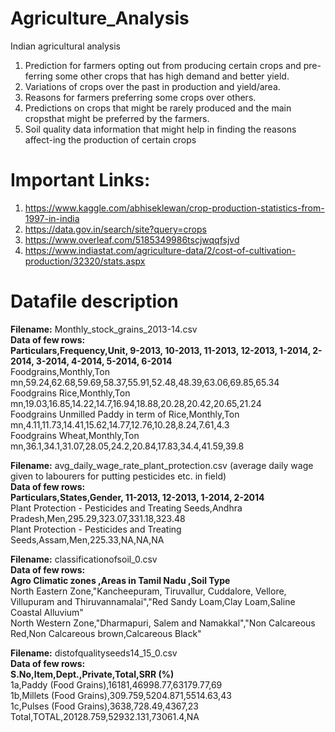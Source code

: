 # Agriculture_Analysis
Indian agricultural analysis
1.  Prediction for farmers opting out from producing certain crops and pre-ferring some other crops that has high demand and better yield.
2.  Variations of crops over the past in production and yield/area.
3.  Reasons for farmers preferring some crops over others.
4.  Predictions on crops that might be rarely produced and the main cropsthat might be preferred by the farmers.
5.  Soil quality data information that might help in finding the reasons affect-ing the production of certain crops

# Important Links: 
1. https://www.kaggle.com/abhiseklewan/crop-production-statistics-from-1997-in-india
2. https://data.gov.in/search/site?query=crops
3. https://www.overleaf.com/5185349986tscjwqqfsjvd
4. https://www.indiastat.com/agriculture-data/2/cost-of-cultivation-production/32320/stats.aspx

# Datafile description

**Filename:** Monthly_stock_grains_2013-14.csv  
**Data of few rows:**  
**Particulars,Frequency,Unit, 9-2013, 10-2013, 11-2013, 12-2013, 1-2014, 2-2014, 3-2014, 4-2014, 5-2014, 6-2014**  
Foodgrains,Monthly,Ton mn,59.24,62.68,59.69,58.37,55.91,52.48,48.39,63.06,69.85,65.34  
Foodgrains Rice,Monthly,Ton mn,19.03,16.85,14.22,14.7,16.94,18.88,20.28,20.42,20.65,21.24  
Foodgrains Unmilled Paddy in term of Rice,Monthly,Ton mn,4.11,11.73,14.41,15.62,14.77,12.76,10.28,8.24,7.61,4.3  
Foodgrains Wheat,Monthly,Ton mn,36.1,34.1,31.07,28.05,24.2,20.84,17.83,34.4,41.59,39.8  
    
**Filename:** avg_daily_wage_rate_plant_protection.csv (average daily wage given to labourers for putting pesticides etc. in field)  
**Data of few rows:**  
**Particulars,States,Gender, 11-2013, 12-2013, 1-2014, 2-2014**  
Plant Protection - Pesticides and Treating Seeds,Andhra Pradesh,Men,295.29,323.07,331.18,323.48  
Plant Protection - Pesticides and Treating Seeds,Assam,Men,225.33,NA,NA,NA  

**Filename:** classificationofsoil_0.csv  
**Data of few rows:**  
**Agro Climatic zones ,Areas in Tamil Nadu ,Soil Type**  
North Eastern Zone,"Kancheepuram, Tiruvallur, Cuddalore, Vellore, Villupuram and Thiruvannamalai","Red Sandy Loam,Clay Loam,Saline Coastal Alluvium"  
North Western Zone,"Dharmapuri, Salem and Namakkal","Non Calcareous Red,Non Calcareous brown,Calcareous Black"  

**Filename:** distofqualityseeds14_15_0.csv  
**Data of few rows:**  
**S.No,Item,Dept.,Private,Total,SRR (%)**  
1a,Paddy (Food Grains),16181,46998.77,63179.77,69  
1b,Millets (Food Grains),309.759,5204.871,5514.63,43  
1c,Pulses (Food Grains),3638,728.49,4367,23  
Total,TOTAL,20128.759,52932.131,73061.4,NA  


